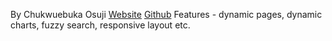 By Chukwuebuka Osuji [Website](https://osuji.netlify.app) [Github](https://github.com/atlasmoth)
Features - dynamic pages, dynamic charts, fuzzy search, responsive layout etc.
